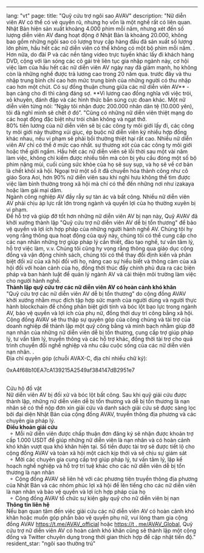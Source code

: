 ---
lang: "vt"
page:
  title: "Quỹ cứu trợ ngôi sao AVAV"
  description: "Nữ diễn viên AV có thể có vẻ quyến rũ, nhưng họ vốn là một nghề rất có liên quan. Nhật Bản hiện sản xuất khoảng 4.000 phim mỗi năm, nhưng xét đến số lượng diễn viên AV đang hoạt động ở Nhật Bản là khoảng 20.000, không bao gồm những ngôi sao có lượng truy cập hàng đầu đã sản xuất số lượng lớn phim, hầu hết các nữ diễn viên có thể không có một bộ phim mỗi năm. . Hơn nữa, do đài P và các nền tảng video trực tuyến khác lấy đi khách hàng DVD, cộng với làn sóng các cô gái trẻ liên tục gia nhập ngành này, cơ hội việc làm của hầu hết các nữ diễn viên AV ngày nay đã giảm mạnh, họ không còn là những nghề được trả lương cao trong 20 năm qua. trước đây và thu nhập trung bình chỉ cao hơn mức trung bình của những người có thu nhập cao hơn một chút.
Có sự đồng thuận chung giữa các nữ diễn viên AV** - bạn càng cho đi thì càng đáng sợ. **Vì lương cao đồng nghĩa với việc trói, xỏ khuyên, đánh đập và các hình thức bắn súng cực đoan khác. Một nữ diễn viên từng nói: “Ngày tôi nhận được 200.000 nhân dân tệ (10.000 yên), tôi đã nghĩ mình sẽ chết ở đó”. "Cũng có những nữ diễn viên thiệt mạng do các hoạt động đặc biệt như trói chân không và ngạt thở.<br>
80% tiền lương của nữ diễn viên sẽ bị các công ty môi giới lấy đi, các công ty môi giới này thường xúi giục, ép buộc nữ diễn viên ký nhiều hợp đồng khác nhau, nếu vi phạm sẽ phải bồi thường thiệt hại rất cao. Nhiều nữ diễn viên AV chỉ có thể ở mức cao nhất. sự thương xót của các công ty môi giới hoặc thế giới ngầm.
Hầu hết các nữ diễn viên sẽ lỗi thời sau một vài năm làm việc, không chỉ kiếm được nhiều tiền mà còn bị yêu cầu đóng một số bộ phim nặng mùi, cuối cùng sức khỏe của họ sẽ suy sụp, và họ sẽ về cơ bản là chết khỏi xã hội. Ngoại trừ một số ít đã chuyển hóa thành công như cô giáo Sora Aoi, hơn 90% nữ diễn viên sau khi nghỉ hưu không thể tìm được việc làm bình thường trong xã hội mà chỉ có thể đến những nơi như izakaya hoặc làm gái mại dâm. <br>
Ngành công nghiệp AV đầy rẫy sự tàn ác và bất công. Nhiều nữ diễn viên AV phải chịu áp lực rất lớn trong ngành và quyền lợi của họ thường xuyên bị vi phạm. <br>
Để hỗ trợ và giúp đỡ tốt hơn những nữ diễn viên AV bị nạn này, Quỹ AVAV đã khởi xướng thành lập "Quỹ cứu trợ nữ diễn viên AV dễ bị tổn thương" để bảo vệ quyền và lợi ích hợp pháp của những người hành nghề AV. Chúng tôi hy vọng rằng thông qua hoạt động của quỹ này, chúng tôi có thể cung cấp cho các nạn nhân những trợ giúp pháp lý cần thiết, đào tạo nghề, tư vấn tâm lý, hỗ trợ việc làm, v.v. Chúng tôi cũng hy vọng rằng thông qua giáo dục cộng đồng và vận động chính sách, chúng tôi có thể thay đổi định kiến ​​và phân biệt đối xử của xã hội đối với họ, nâng cao sự hiểu biết và thông cảm của xã hội đối với hoàn cảnh của họ, đồng thời thúc đẩy chính phủ đưa ra các biện pháp và ban hành luật để quản lý ngành AV và cải thiện môi trường làm việc cho người hành nghề. <br>
<b>Thành lập quỹ cứu trợ các nữ diễn viên AV có hoàn cảnh khó khăn</b><br>
"Quỹ cứu trợ các nữ diễn viên AV dễ bị tổn thương" do cộng đồng AVAV khởi xướng nhằm mục đích tập hợp sức mạnh của người dùng và người thực hành blockchain để chống phân biệt giới tính và bóc lột bạo lực trong ngành AV, bảo vệ quyền và lợi ích của phụ nữ, đồng thời duy trì công bằng xã hội. <br>
Cộng đồng AVAV sẽ thu thập sự quyên góp của công chúng và tài trợ của doanh nghiệp để thành lập một quỹ công bằng và minh bạch nhằm giúp đỡ nạn nhân của những nữ diễn viên dễ bị tổn thương, cung cấp trợ giúp pháp lý, tư vấn tâm lý, truyền thông và các hỗ trợ khác, đồng thời tài trợ cho quá trình chuyển đổi nghề nghiệp và nhu cầu cuộc sống của các nữ diễn viên nạn nhân. . <br>
Địa chỉ quyên góp (chuỗi AVAX-C, địa chỉ nhiều chữ ký):<br>
<p class='text-center text-cred'>0xA4f68b10EA7cA139215A2549af384147dB2951e7</p><br>
Cứu hộ đồ vật<br>
Nữ diễn viên AV bị đối xử và bóc lột bất công. Sau khi quỹ giải cứu được thành lập, những nữ diễn viên dễ bị tổn thương và dễ bị tổn thương là nạn nhân sẽ có thể nộp đơn xin giải cứu và danh sách giải cứu sẽ được sàng lọc bởi đại diện Nhật Bản của cộng đồng AVAV, truyền thông địa phương và các chuyên gia pháp lý. <br>
<b>Điều khoản giải cứu</b><br>
&nbsp;&nbsp;&#9900; Mỗi nữ diễn viên được chấp thuận đơn đăng ký sẽ nhận được khoản trợ cấp 1.000 USDT để giúp những nữ diễn viên là nạn nhân và có hoàn cảnh khó khăn vượt qua khó khăn hiện tại. Số tiền được tài trợ sẽ được tiết lộ cho cộng đồng AVAV và toàn xã hội một cách kịp thời và sẽ chịu sự giám sát<br>
&nbsp;&nbsp;&#9900; Mời các chuyên gia cung cấp trợ giúp pháp lý, tư vấn tâm lý, lập kế hoạch nghề nghiệp và hỗ trợ trí tuệ khác cho các nữ diễn viên dễ bị tổn thương là nạn nhân<br>
&nbsp;&nbsp;&#9900; Cộng đồng AVAV sẽ liên hệ với các phương tiện truyền thông địa phương của Nhật Bản và các nhóm phúc lợi xã hội để lên tiếng cho các nữ diễn viên là nạn nhân và bảo vệ quyền và lợi ích hợp pháp của họ<br>
&nbsp;&nbsp;&#9900; Cộng đồng AVAV tổ chức sự kiện gây quỹ cho nữ diễn viên bị nạn<br>
<b>Thông tin liên hệ</b><br>
Nếu bạn quan tâm đến việc giải cứu các nữ diễn viên AV có hoàn cảnh khó khăn hoặc muốn góp phần bảo vệ quyền phụ nữ, vui lòng tham gia cộng đồng AVAV <a href='https://t.me/AVAV_official' target='_blank' class='text-cred '>https://t.me/AVAV_official</a> hoặc <a href='https://t.me/AVAV_Global' target='_blank' class='text-cred'>https://t . me/AVAV_Global</a>, Quỹ cứu trợ nữ diễn viên AV có hoàn cảnh khó khăn cũng sẽ thành lập một cộng đồng và Twitter chuyên dụng trong thời gian thích hợp để cập nhật tiến độ."
  resident_star: "ngôi sao thường trú"